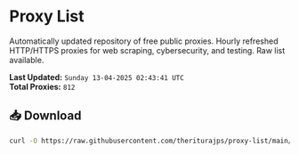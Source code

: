 # Proxy List

Automatically updated repository of free public proxies. Hourly refreshed HTTP/HTTPS proxies for web scraping, cybersecurity, and testing. Raw list available.

**Last Updated:** `Sunday 13-04-2025 02:43:41 UTC`  
**Total Proxies:** `812`

## 📥 Download
```bash
curl -O https://raw.githubusercontent.com/theriturajps/proxy-list/main/proxies.txt
